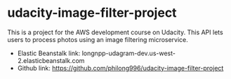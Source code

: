 # udacity-image-filter-project

This is a project for the AWS development course on Udacity. This API lets users to process photos using an image filtering microservice.

* Elastic Beanstalk link:  longnpp-udagram-dev.us-west-2.elasticbeanstalk.com
* Github link: https://github.com/philong996/udacity-image-filter-project